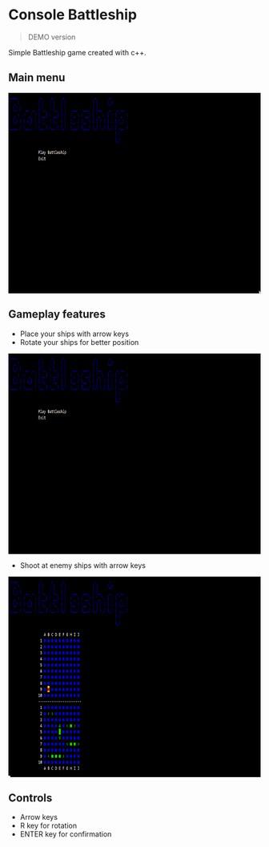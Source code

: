 # Console Battleship 
>DEMO version

Simple Battleship game created with c++. 

## Main menu
<img src="https://github.com/Stebis-dev/Battleship/blob/main-v.1/B0GzgZCX62.gif?raw=true" align="center"
     alt="Game main screen" width="711" height="400">
## Gameplay features

- Place your ships with arrow keys
- Rotate your ships for better position

<img src="https://github.com/Stebis-dev/Battleship/blob/main-v.1/M3DPHC8cAt.gif?raw=true" align="center"
     alt="Placing ship" width="711" height="400">

- Shoot at enemy ships with arrow keys

<img src="https://github.com/Stebis-dev/Battleship/blob/main/IIdvtjAxOX.gif?raw=true" align="center"
     alt="Shooting" width="711" height="400">

## Controls
- Arrow keys
- R key for rotation
- ENTER key for confirmation


